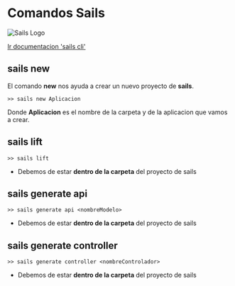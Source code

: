 # Comandos Sails
![Sails Logo](http://sailsjs.com/images/logo_sails.png)

[Ir documentacion 'sails cli'](http://sailsjs.com/documentation/reference/command-line-interface)

## sails new

El comando **new** nos ayuda a crear un nuevo proyecto de **sails**.
```
>> sails new Aplicacion
```
Donde **Aplicacion** es el nombre de la carpeta y de la aplicacion que vamos a crear.


## sails lift

```
>> sails lift
```

- Debemos de estar **dentro de la carpeta** del proyecto de sails


## sails generate api

```
>> sails generate api <nombreModelo>
```

- Debemos de estar **dentro de la carpeta** del proyecto de sails


## sails generate controller 

```
>> sails generate controller <nombreControlador>
```

- Debemos de estar **dentro de la carpeta** del proyecto de sails
